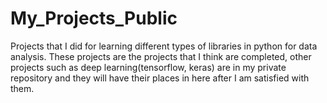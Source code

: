 # My_Projects_Public
Projects that I did for learning different types of libraries in python for data analysis.
These projects are the projects that I think are completed, other projects such as deep learning(tensorflow, keras) are in my private repository and they will have their places in here after I am satisfied with them.

